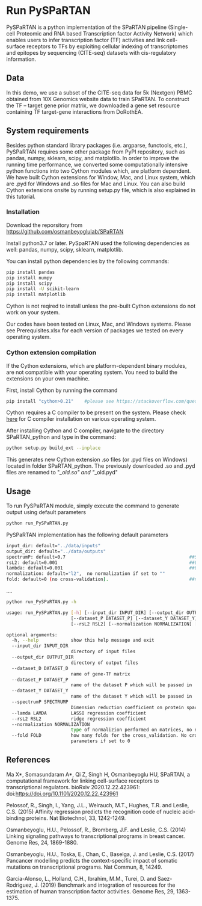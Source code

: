 # Run PySPaRTAN

PySPaRTAN is a  python implementation of the SPaRTAN pipeline (Single-cell Proteomic and RNA based Transcription factor Activity Network) which enables users to infer transcription factor (TF) activities and link cell-surface receptors to TFs by exploiting cellular indexing of transcriptomes and epitopes by sequencing (CITE-seq) datasets with cis-regulatory information.

## Data
In this demo, we use a subset of the CITE-seq data for 5k (Nextgen) PBMC obtained from 10X Genomics website data to train SPaRTAN.
To construct the TF – target gene prior matrix, we downloaded a gene set resource containing TF target-gene interactions from DoRothEA. 

## System requirements
Besides python standard library packages (i.e. argparse, functools, etc.), PySPaRTAN requires some other package from PyPI repository, such as pandas, numpy, sklearn, scipy, and matplotlib. In order to improve the running time performance, we converted some computationally intensive python functions into two Cython modules which, are platform dependent. We have built Cython extensions for Window, Mac, and Linux system, which are .pyd for Windows and .so files for Mac and Linux. You can also build Cython extensions onsite by running setup.py file, which is also explained in this tutorial. 


### Installation
Download the reporsitory from https://github.com/osmanbeyoglulab/SPaRTAN

Install python3.7 or later. PySpaRTAN used the following dependencies as well: pandas, numpy, scipy, sklearn, matplotlib. 

You can install python dependencies by the following commands:
```sh
pip install pandas
pip install numpy
pip install scipy
pip install -U scikit-learn
pip install matplotlib
```
Cython is not reqired to install unless the pre-built Cython extensions do not work on your system. 

Our codes have been tested on Linux, Mac, and Windows systems. Please see Prerequisites.xlsx for each version of packages we tested on every operating system.

### Cython extension compilation

If the Cython extensions, which are platform-dependent binary modules, are not compatible with your operating system. You need to build the extensions on your own machine. 

First, install Cython by running the command
```sh
pip install "cython>0.21"    #please see https://stackoverflow.com/questions/8795617/how-to-pip-install-a-package-with-min-and-max-version-range
```
Cython requires a C compiler to be present on the system. Please check [here](https://cython.readthedocs.io/en/latest/src/quickstart/install.html) for C compiler installation on various operating system.

After installing Cython and C compiler, navigate to the directory SPaRTAN_python and type in the command:
```sh
python setup.py build_ext --inplace
```
This generates new Cython extension .so files (or .pyd files on Windows) located in folder SPaRTAN_python. The previously downloaded .so and .pyd files are renamed to "*_old.so" and "*_old.pyd" 

## Usage

To run PySPaRTAN module, simply execute the command to generate output using default parameters
```sh
python run_PySPaRTAN.py
```

PySPaRTAN implementation has the following default parameters 
```sh
input_dir: default="../data/inputs"
output_dir: default="../data/outputs"
spectrumP: default=0.7                                              ##Spectrum cut-off points for P. 
rsL2: default=0.001                                                 ##L_2 norm (Ridge) regularization parameter (rsL2 >=0 )
lambda: default=0.001                                               ##L_1 norm (LASSO) regularization parameter (lambda >=0)
normalization: default="l2",  no normalization if set to ""
fold: default=0 (no cross-validation).                              ##number of folds for tuning parameters (e.g. rsL2, lambda and spectrumP)
```
....
```sh
python run_PySPaRTAN.py -h
```
```sh
usage: run_PySPaRTAN.py [-h] [--input_dir INPUT_DIR] [--output_dir OUTPUT_DIR] [--dataset_D DATASET_D]
                        [--dataset_P DATASET_P] [--dataset_Y DATASET_Y] [--spectrumP SPECTRUMP] [--lamda LAMDA]
                        [--rsL2 RSL2] [--normalization NORMALIZATION] [--fold FOLD]

optional arguments:
  -h, --help            show this help message and exit
  --input_dir INPUT_DIR
                        directory of input files
  --output_dir OUTPUT_DIR
                        directory of output files
  --dataset_D DATASET_D
                        name of gene-TF matrix
  --dataset_P DATASET_P
                        name of the dataset P which will be passed in
  --dataset_Y DATASET_Y
                        name of the dataset Y which will be passed in
  --spectrumP SPECTRUMP
                        Dimension reduction coefficient on protein space
  --lamda LAMDA         LASSO regression coefficient
  --rsL2 RSL2           ridge regression coefficient
  --normalization NORMALIZATION
                        type of normalizion performed on matrices, no normalization if set to empty
  --fold FOLD           how many folds for the cross_validation. No cross_validation and using default/specified
                        parameters if set to 0
```
## References
Ma X*, Somasundaram A*, Qi Z, Singh H, Osmanbeyoglu HU, SPaRTAN, a computational framework for linking cell-surface receptors to transcriptional regulators. bioRxiv 2020.12.22.423961: doi:https://doi.org/10.1101/2020.12.22.423961

Pelossof, R., Singh, I., Yang, J.L., Weirauch, M.T., Hughes, T.R. and Leslie, C.S. (2015) Affinity regression predicts the recognition code of nucleic acid-binding proteins. Nat Biotechnol, 33, 1242-1249.

Osmanbeyoglu, H.U., Pelossof, R., Bromberg, J.F. and Leslie, C.S. (2014) Linking signaling pathways to transcriptional programs in breast cancer. Genome Res, 24, 1869-1880.

Osmanbeyoglu, H.U., Toska, E., Chan, C., Baselga, J. and Leslie, C.S. (2017) Pancancer modelling predicts the context-specific impact of somatic mutations on transcriptional programs. Nat Commun, 8, 14249.

Garcia-Alonso, L., Holland, C.H., Ibrahim, M.M., Turei, D. and Saez-Rodriguez, J. (2019) Benchmark and integration of resources for the estimation of human transcription factor activities. Genome Res, 29, 1363-1375.




